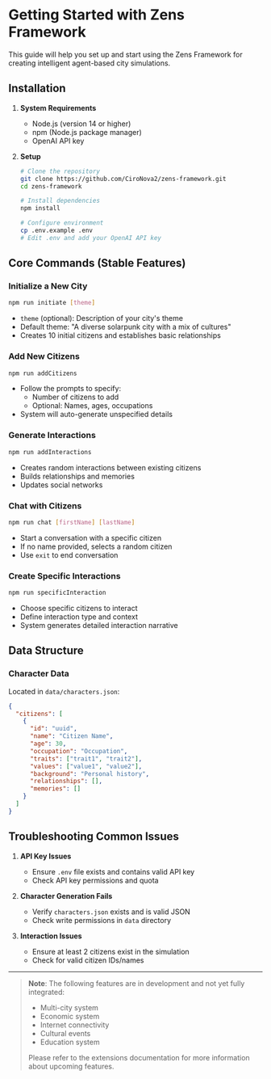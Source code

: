 # Getting Started with Zens Framework

This guide will help you set up and start using the Zens Framework for creating intelligent agent-based city simulations.

## Installation

1. **System Requirements**
   - Node.js (version 14 or higher)
   - npm (Node.js package manager)
   - OpenAI API key

2. **Setup**
   ```bash
   # Clone the repository
   git clone https://github.com/CiroNova2/zens-framework.git
   cd zens-framework

   # Install dependencies
   npm install

   # Configure environment
   cp .env.example .env
   # Edit .env and add your OpenAI API key
   ```

## Core Commands (Stable Features)

### Initialize a New City
```bash
npm run initiate [theme]
```
- `theme` (optional): Description of your city's theme
- Default theme: "A diverse solarpunk city with a mix of cultures"
- Creates 10 initial citizens and establishes basic relationships

### Add New Citizens
```bash
npm run addCitizens
```
- Follow the prompts to specify:
  - Number of citizens to add
  - Optional: Names, ages, occupations
- System will auto-generate unspecified details

### Generate Interactions
```bash
npm run addInteractions
```
- Creates random interactions between existing citizens
- Builds relationships and memories
- Updates social networks

### Chat with Citizens
```bash
npm run chat [firstName] [lastName]
```
- Start a conversation with a specific citizen
- If no name provided, selects a random citizen
- Use `exit` to end conversation

### Create Specific Interactions
```bash
npm run specificInteraction
```
- Choose specific citizens to interact
- Define interaction type and context
- System generates detailed interaction narrative

## Data Structure

### Character Data
Located in `data/characters.json`:
```json
{
  "citizens": [
    {
      "id": "uuid",
      "name": "Citizen Name",
      "age": 30,
      "occupation": "Occupation",
      "traits": ["trait1", "trait2"],
      "values": ["value1", "value2"],
      "background": "Personal history",
      "relationships": [],
      "memories": []
    }
  ]
}
```

## Troubleshooting Common Issues

1. **API Key Issues**
   - Ensure `.env` file exists and contains valid API key
   - Check API key permissions and quota

2. **Character Generation Fails**
   - Verify `characters.json` exists and is valid JSON
   - Check write permissions in `data` directory

3. **Interaction Issues**
   - Ensure at least 2 citizens exist in the simulation
   - Check for valid citizen IDs/names

---

> **Note**: The following features are in development and not yet fully integrated:
> - Multi-city system
> - Economic system
> - Internet connectivity
> - Cultural events
> - Education system
> 
> Please refer to the extensions documentation for more information about upcoming features. 